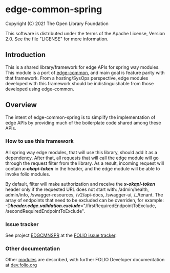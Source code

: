 # edge-common-spring

Copyright (C) 2021 The Open Library Foundation

This software is distributed under the terms of the Apache License, Version 2.0. See the file "LICENSE" for more information.

## Introduction

This is a shared library/framework for edge APIs for spring way modules.
This module is a port of [edge-common](https://github.com/folio-org/edge-common), and main goal is feature parity with that framework. 
From a hosting/SysOps perspective, edge modules developed with this framework should be indistinguishable from those developed using edge-common.

## Overview
The intent of edge-common-spring is to simplify the implementation of edge APIs by providing much of the boilerplate code shared among these APIs.

### How to use this framework
All spring way edge modules, that will use this library, should add it as a dependency. 
After that, all requests that will call the edge module will go through the request filter from the library. 
As a result, incoming request will contain ***x-okapi-token*** in the header, and the edge module will be able to invoke folio modules.

By default, filter will make authorization and receive the ***x-okapi-token*** header only if the requested URL does not start with: /admin/health, admin/info, /swagger-resources, /v2/api-docs, /swagger-ui, /_/tenant.
The array of endpoints that need to be excluded can be overriden, for example:
 -D***header.edge.validation.exclude***="/firstRequiredEndpointToExclude, /secondRequiredEndpointToExclude".

### Issue tracker

See project [EDGCMNSPR](https://issues.folio.org/browse/EDGCMNSPR)
at the [FOLIO issue tracker](https://dev.folio.org/guidelines/issue-tracker).

### Other documentation

Other [modules](https://dev.folio.org/source-code/#server-side) are described,
with further FOLIO Developer documentation at [dev.folio.org](https://dev.folio.org/)
